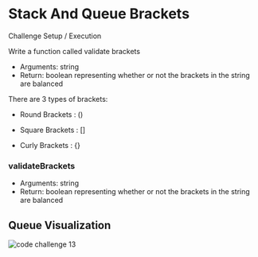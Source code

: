 # Stack And Queue Brackets
<!-- Short summary or background information -->
Challenge Setup / Execution

Write a function called validate brackets

- Arguments: string
- Return: boolean representing whether or not the brackets in the string are balanced

There are 3 types of brackets:

- Round Brackets : ()

- Square Brackets : []

- Curly Brackets : {}

### validateBrackets

- Arguments: string
- Return: boolean representing whether or not the brackets in the string are balanced

## Queue Visualization

![code challenge 13](./img/uml.png)
